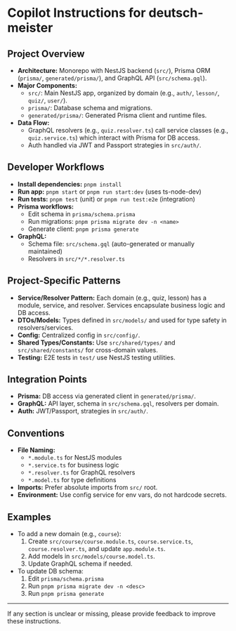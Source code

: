 # Copilot Instructions for deutsch-meister

## Project Overview
- **Architecture:** Monorepo with NestJS backend (`src/`), Prisma ORM (`prisma/`, `generated/prisma/`), and GraphQL API (`src/schema.gql`).
- **Major Components:**
  - `src/`: Main NestJS app, organized by domain (e.g., `auth/`, `lesson/`, `quiz/`, `user/`).
  - `prisma/`: Database schema and migrations.
  - `generated/prisma/`: Generated Prisma client and runtime files.
- **Data Flow:**
  - GraphQL resolvers (e.g., `quiz.resolver.ts`) call service classes (e.g., `quiz.service.ts`) which interact with Prisma for DB access.
  - Auth handled via JWT and Passport strategies in `src/auth/`.

## Developer Workflows
- **Install dependencies:** `pnpm install`
- **Run app:** `pnpm start` or `pnpm run start:dev` (uses ts-node-dev)
- **Run tests:** `pnpm test` (unit) or `pnpm run test:e2e` (integration)
- **Prisma workflows:**
  - Edit schema in `prisma/schema.prisma`
  - Run migrations: `pnpm prisma migrate dev -n <name>`
  - Generate client: `pnpm prisma generate`
- **GraphQL:**
  - Schema file: `src/schema.gql` (auto-generated or manually maintained)
  - Resolvers in `src/*/*.resolver.ts`

## Project-Specific Patterns
- **Service/Resolver Pattern:** Each domain (e.g., quiz, lesson) has a module, service, and resolver. Services encapsulate business logic and DB access.
- **DTOs/Models:** Types defined in `src/models/` and used for type safety in resolvers/services.
- **Config:** Centralized config in `src/config/`.
- **Shared Types/Constants:** Use `src/shared/types/` and `src/shared/constants/` for cross-domain values.
- **Testing:** E2E tests in `test/` use NestJS testing utilities.

## Integration Points
- **Prisma:** DB access via generated client in `generated/prisma/`.
- **GraphQL:** API layer, schema in `src/schema.gql`, resolvers per domain.
- **Auth:** JWT/Passport, strategies in `src/auth/`.

## Conventions
- **File Naming:**
  - `*.module.ts` for NestJS modules
  - `*.service.ts` for business logic
  - `*.resolver.ts` for GraphQL resolvers
  - `*.model.ts` for type definitions
- **Imports:** Prefer absolute imports from `src/` root.
- **Environment:** Use config service for env vars, do not hardcode secrets.

## Examples
- To add a new domain (e.g., `course`):
  1. Create `src/course/course.module.ts`, `course.service.ts`, `course.resolver.ts`, and update `app.module.ts`.
  2. Add models in `src/models/course.model.ts`.
  3. Update GraphQL schema if needed.
- To update DB schema:
  1. Edit `prisma/schema.prisma`
  2. Run `pnpm prisma migrate dev -n <desc>`
  3. Run `pnpm prisma generate`

---
If any section is unclear or missing, please provide feedback to improve these instructions.
